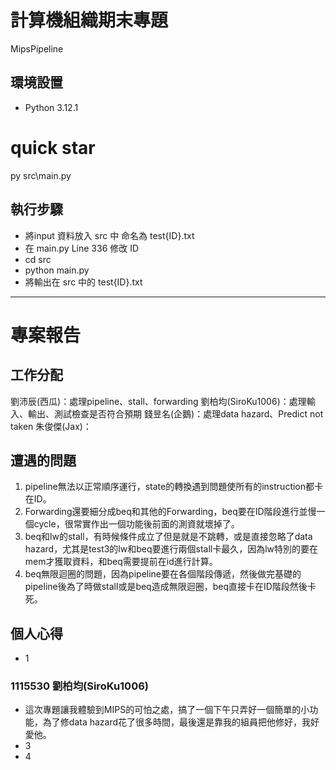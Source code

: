 # 計算機組織期末專題

MipsPipeline

## 環境設置

- Python 3.12.1

# quick star

py src\main.py

## 執行步驟

- 將input 資料放入 src 中 命名為 test{ID}.txt
- 在 main.py Line 336 修改 ID
- cd src
- python main.py
- 將輸出在 src 中的 test{ID}.txt

---

# 專案報告

## 工作分配

劉沛辰(西瓜)：處理pipeline、stall、forwarding
劉柏均(SiroKu1006)：處理輸入、輸出、測試檢查是否符合預期
錢昱名(企鵝)：處理data hazard、Predict not taken
朱俊傑(Jax)：

## 遭遇的問題

1. pipeline無法以正常順序運行，state的轉換遇到問題使所有的instruction都卡在ID。  
2. Forwarding還要細分成beq和其他的Forwarding，beq要在ID階段進行並慢一個cycle，很常實作出一個功能後前面的測資就壞掉了。  
3. beq和lw的stall，有時候條件成立了但是就是不跳轉，或是直接忽略了data hazard，尤其是test3的lw和beq要進行兩個stall卡最久，因為lw特別的要在mem才獲取資料，和beq需要提前在id進行計算。  
4. beq無限迴圈的問題，因為pipeline要在各個階段傳遞，然後做完基礎的pipeline後為了時做stall或是beq造成無限迴圈，beq直接卡在ID階段然後卡死。  

## 個人心得

- 1
### 1115530 劉柏均(SiroKu1006)
- 這次專題讓我體驗到MIPS的可怕之處，搞了一個下午只弄好一個簡單的小功能，為了修data hazard花了很多時間，最後還是靠我的組員把他修好，我好愛他。
- 3
- 4

